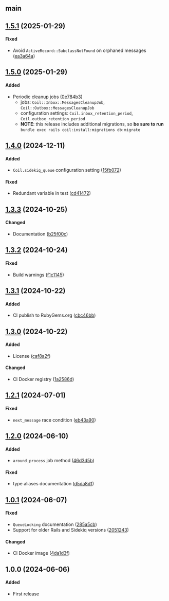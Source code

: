 ## main

## [1.5.1](https://github.com/OdekoTeam/coil/compare/1.5.0...1.5.1) (2025-01-29)
#### Fixed
- Avoid `ActiveRecord::SubclassNotFound` on orphaned messages ([ea3a64a](https://github.com/OdekoTeam/coil/commit/ea3a64acfcb9f05d53e242f96eb1b525761e414d))

## [1.5.0](https://github.com/OdekoTeam/coil/compare/1.4.0...1.5.0) (2025-01-29)
#### Added
- Periodic cleanup jobs ([0e784b3](https://github.com/OdekoTeam/coil/commit/0e784b3684b8e12677e6d05bc0a7762e254e6357))
  - jobs: `Coil::Inbox::MessagesCleanupJob`, `Coil::Outbox::MessagesCleanupJob`
  - configuration settings: `Coil.inbox_retention_period`, `Coil.outbox_retention_period`
  - **NOTE**: this release includes additional migrations, so **be sure to run** `bundle exec rails coil:install:migrations db:migrate`

## [1.4.0](https://github.com/OdekoTeam/coil/compare/1.3.3...1.4.0) (2024-12-11)
#### Added
- `Coil.sidekiq_queue` configuration setting ([15fb072](https://github.com/OdekoTeam/coil/commit/15fb072284bad1eeb5661d3b037d3e07bb46c59a))
#### Fixed
- Redundant variable in test ([cd41472](https://github.com/OdekoTeam/coil/commit/cd414726298ce80153f508f755bedd371bbb8dab))

## [1.3.3](https://github.com/OdekoTeam/coil/compare/1.3.2...1.3.3) (2024-10-25)
#### Changed
- Documentation ([b25f00c](https://github.com/OdekoTeam/coil/commit/b25f00c19dfdb4cd3653ce715ace0be3145046e9))

## [1.3.2](https://github.com/OdekoTeam/coil/compare/1.3.1...1.3.2) (2024-10-24)
#### Fixed
- Build warnings ([f1c1145](https://github.com/OdekoTeam/coil/commit/f1c11459b5b54567c0b267ae6279f776ec33a680))

## [1.3.1](https://github.com/OdekoTeam/coil/compare/1.3.0...1.3.1) (2024-10-22)
#### Added
- CI publish to RubyGems.org ([cbc46bb](https://github.com/OdekoTeam/coil/commit/cbc46bbc153d1a7fa9d51dbf134dabe894cd594d))

## [1.3.0](https://github.com/OdekoTeam/coil/compare/1.2.1...1.3.0) (2024-10-22)
#### Added
- License ([caf8a2f](https://github.com/OdekoTeam/coil/commit/caf8a2ff68672f434eeb092e876bb6df8852b6b1))
#### Changed
- CI Docker registry ([1a2586d](https://github.com/OdekoTeam/coil/commit/1a2586db9541134c1e433d112591457a6ee9edc0))

## [1.2.1](https://github.com/OdekoTeam/coil/compare/1.2.0...1.2.1) (2024-07-01)
#### Fixed
- `next_message` race condition ([eb43a90](https://github.com/OdekoTeam/coil/commit/eb43a900c2db4300fc41c6c874aca66868039718))

## [1.2.0](https://github.com/OdekoTeam/coil/compare/1.0.1...1.2.0) (2024-06-10)
#### Added
- `around_process` job method ([46d3d5b](https://github.com/OdekoTeam/coil/commit/46d3d5b53f6dd066d5add024f39120c6140c14f3))
#### Fixed
- type aliases documentation ([d5da8d1](https://github.com/OdekoTeam/coil/commit/d5da8d13de6ac6fa9df6ba7c281db86090358f7f))

## [1.0.1](https://github.com/OdekoTeam/coil/compare/1.0.0...1.0.1) (2024-06-07)
#### Fixed
- `QueueLocking` documentation ([285a5cb](https://github.com/OdekoTeam/coil/commit/285a5cb13bffa3b824c54b59c02be2bbad93bef4))
- Support for older Rails and Sidekiq versions ([2051243](https://github.com/OdekoTeam/coil/commit/205124313b75feaf42aac10aa7455bc54a2394f0))
#### Changed
- CI Docker image ([4da1d3f](https://github.com/OdekoTeam/coil/commit/4da1d3ffdf8bb8fe03d14466ae26640159942bca))

## 1.0.0 (2024-06-06)
#### Added
- First release
